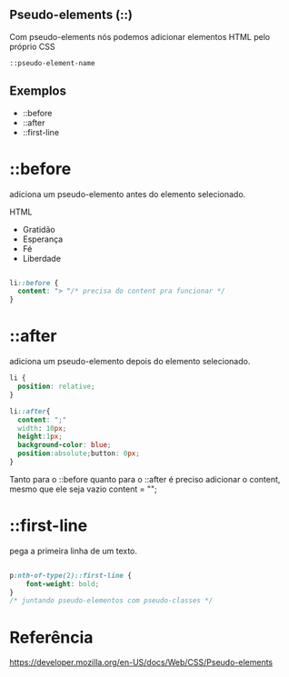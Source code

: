 ## Pseudo-elements (::)

Com pseudo-elements nós podemos adicionar elementos HTML pelo próprio CSS

`::pseudo-element-name`

## Exemplos

  * ::before
  * ::after 
  * ::first-line 

# ::before 

adiciona um pseudo-elemento antes do elemento selecionado.

HTML

<ul>
  <li>Gratidão</li>
  <li>Esperança</li>
  <li>Fé</li>
  <li>Liberdade</li>
</ul>

```CSS

li::before {
  content: "> "/* precisa do content pra funcionar */
}
```

# ::after 

adiciona um pseudo-elemento depois do elemento selecionado.

```css
li {
  position: relative;
}

li::after{
  content: ";"
  width: 10px;
  height:1px;
  background-color: blue;
  position:absolute;button: 0px;
}
```

Tanto para o ::before quanto para o ::after é preciso adicionar o content, mesmo que ele seja vazio content = "";

# ::first-line 

pega a primeira linha de um texto.

```css

p:nth-of-type(2)::first-line {
	font-weight: bold;
}
/* juntando pseudo-elementos com pseudo-classes */
```

# Referência
https://developer.mozilla.org/en-US/docs/Web/CSS/Pseudo-elements